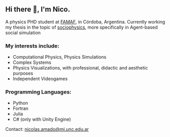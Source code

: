 ## Hi there 👋, I'm Nico.
A physics PHD student at [FAMAF](https://www.famaf.unc.edu.ar/), in Córdoba, Argentina.
Currently working my thesis in the topic of [sociophysics](https://en.wikipedia.org/wiki/Social_physics), more specifically in Agent-based social simulation

### My interests include:
- Computational Physics, Physics Simulations
- Complex Systems
- Physics Visualizations, with professional, didactic and aesthetic purposes
- Independent Videogames

### Programming Languages: 
- Python
- Fortran
- Julia
- C# (only with Unity Engine)

Contact: nicolas.amado@mi.unc.edu.ar
<!--
**NicolasAmado/NicolasAmado** is a ✨ _special_ ✨ repository because its `README.md` (this file) appears on your GitHub profile.

Here are some ideas to get you started:

- 🔭 I’m currently working on ...
- 🌱 I’m currently learning ...
- 👯 I’m looking to collaborate on ...
- 🤔 I’m looking for help with ...
- 💬 Ask me about ...
- 📫 How to reach me: ...
- 😄 Pronouns: ...
- ⚡ Fun fact: ...
-->
